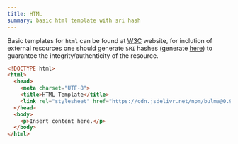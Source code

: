 ```yaml
---
title: HTML
summary: basic html template with sri hash
---
```


Basic templates for `html` can be found at [W3C](https://dev.w3.org/html5/html-author/#basic-templates) website, for inclution of external resources one should generate `SRI` hashes (generate [here](https://www.srihash.org/)) to guarantee the integrity/authenticity of the resource.

```html
<!DOCTYPE html>
<html>
  <head>
    <meta charset="UTF-8">
    <title>HTML Template</title>
    <link rel="stylesheet" href="https://cdn.jsdelivr.net/npm/bulma@0.9.3/css/bulma.css" integrity="sha256-QWzsjhiaNlONAp479EIeaY+tQvrt3v1iOYtBMVZ7RJc=" crossorigin="anonymous">
  </head>
  <body>
    <p>Insert content here.</p>
  </body>
</html>
```